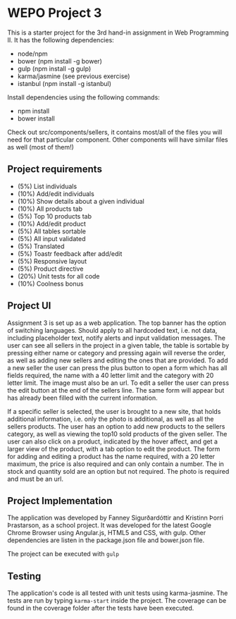 # WEPO Project 3

This is a starter project for the 3rd hand-in assignment in Web Programming II.
It has the following dependencies:

* node/npm
* bower (npm install -g bower)
* gulp (npm install -g gulp)
* karma/jasmine (see previous exercise)
* istanbul (npm install -g istanbul)

Install dependencies using the following commands:

* npm install
* bower install

Check out src/components/sellers, it contains most/all of the files you will
need for that particular component. Other components will have similar files
as well (most of them!)


## Project requirements

* (5%) List individuals
* (10%) Add/edit individuals
* (10%) Show details about a given individual
* (10%) All products tab
* (5%) Top 10 products tab
* (10%) Add/edit product
* (5%) All tables sortable
* (5%) All input validated
* (5%) Translated
* (5%) Toastr feedback after add/edit
* (5%) Responsive layout
* (5%) Product directive
* (20%) Unit tests for all code
* (10%) Coolness bonus

## Project UI
Assignment 3 is set up as a web application. The top banner has the option of switching languages. Should apply to all hardcoded text, i.e. not data, including placeholder text, notify alerts and input validation messages.
The user can see all sellers in the project in a given table, the table is sortable by pressing either name or category and pressing again will reverse the order, as well as adding new sellers and editing the ones that are provided. To add a new seller the user can press the plus button to open a form which has all fields required, the name with a 40 letter limit and the category with 20 letter limit. The image must also be an url. To edit a seller the user can press the edit button at the end of the sellers line. The same form will appear but has already been filled with the current information.

If a specific seller is selected, the user is brought to a new site, that holds additional information, i.e. only the photo is additional, as well as all the sellers products. The user has an option to add new products to the sellers category, as well as viewing the top10 sold products of the given seller. The user can also click on a product, indicated by the hover affect, and get a larger view of the product, with a tab option to edit the product. The form for adding and editing a product has the name required, with a 20 letter maximum, the price is also required and can only contain a number. The in stock and quantity sold are an option but not required. The photo is required and must be an url.

## Project Implementation
The application was developed by Fanney Sigurðardóttir and Kristinn Þorri Þrastarson, as a school project. It was developed for the latest Google Chrome Browser using Angular.js, HTML5 and CSS, with gulp. Other dependencies are listen in the package.json file and bower.json file.

The project can be executed with `gulp`

## Testing
The application's code is all tested with unit tests using karma-jasmine. The tests are run by typing `karma-start` inside the project. The coverage can be found in the coverage folder after the tests have been executed.